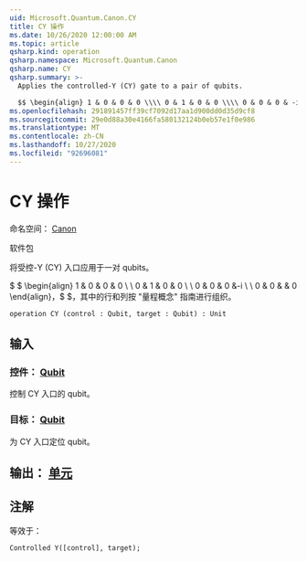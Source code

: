 ```yaml
---
uid: Microsoft.Quantum.Canon.CY
title: CY 操作
ms.date: 10/26/2020 12:00:00 AM
ms.topic: article
qsharp.kind: operation
qsharp.namespace: Microsoft.Quantum.Canon
qsharp.name: CY
qsharp.summary: >-
  Applies the controlled-Y (CY) gate to a pair of qubits.

  $$ \begin{align} 1 & 0 & 0 & 0 \\\\ 0 & 1 & 0 & 0 \\\\ 0 & 0 & 0 & -i \\\\ 0 & 0 & i & 0 \end{align}, $$ where rows and columns are organized as in the quantum concepts guide.
ms.openlocfilehash: 291891457ff39cf7092d17aa1d900dd0d35d9cf8
ms.sourcegitcommit: 29e0d88a30e4166fa580132124b0eb57e1f0e986
ms.translationtype: MT
ms.contentlocale: zh-CN
ms.lasthandoff: 10/27/2020
ms.locfileid: "92696081"
---
```

# <a name="cy-operation"></a>CY 操作

命名空间： [Canon](xref:Microsoft.Quantum.Canon)

软件包 [](https://nuget.org/packages/)


将受控-Y (CY) 入口应用于一对 qubits。

$ $ \begin{align} 1 & 0 & 0 & 0 \\ \\ 0 & 1 & 0 & 0 \\ \\ 0 & 0 & 0 &-i \\ \\ 0 & 0 & & 0 \end{align}，$ $，其中的行和列按 "量程概念" 指南进行组织。

```qsharp
operation CY (control : Qubit, target : Qubit) : Unit
```


## <a name="input"></a>输入

### <a name="control--qubit"></a>控件： [Qubit](xref:microsoft.quantum.lang-ref.qubit)

控制 CY 入口的 qubit。


### <a name="target--qubit"></a>目标： [Qubit](xref:microsoft.quantum.lang-ref.qubit)

为 CY 入口定位 qubit。



## <a name="output--unit"></a>输出： [单元](xref:microsoft.quantum.lang-ref.unit)



## <a name="remarks"></a>注解

等效于：

```qsharp
Controlled Y([control], target);
```